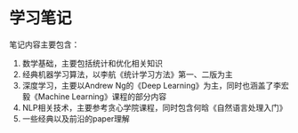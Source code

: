 # 学习笔记
笔记内容主要包含：
1. 数学基础，主要包括统计和优化相关知识
2. 经典机器学习算法，以李航《统计学习方法》第一、二版为主
3. 深度学习，主要以Andrew Ng的《Deep Learning》为主，同时也涵盖了李宏毅《Machine Learning》课程的部分内容
4. NLP相关技术，主要参考贪心学院课程，同时包含何晗《自然语言处理入门》
5. 一些经典以及前沿的paper理解
